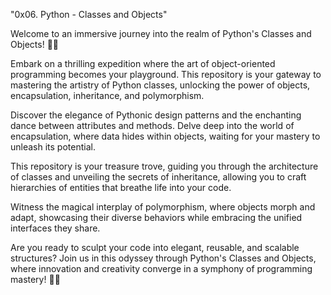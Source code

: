 
"0x06. Python - Classes and Objects"

Welcome to an immersive journey into the realm of Python's Classes and Objects! 🐍✨

Embark on a thrilling expedition where the art of object-oriented programming becomes your playground. This repository is your gateway to mastering the artistry of Python classes, unlocking the power of objects, encapsulation, inheritance, and polymorphism.

Discover the elegance of Pythonic design patterns and the enchanting dance between attributes and methods. Delve deep into the world of encapsulation, where data hides within objects, waiting for your mastery to unleash its potential.

This repository is your treasure trove, guiding you through the architecture of classes and unveiling the secrets of inheritance, allowing you to craft hierarchies of entities that breathe life into your code.

Witness the magical interplay of polymorphism, where objects morph and adapt, showcasing their diverse behaviors while embracing the unified interfaces they share.

Are you ready to sculpt your code into elegant, reusable, and scalable structures? Join us in this odyssey through Python's Classes and Objects, where innovation and creativity converge in a symphony of programming mastery! 🚀🎩

